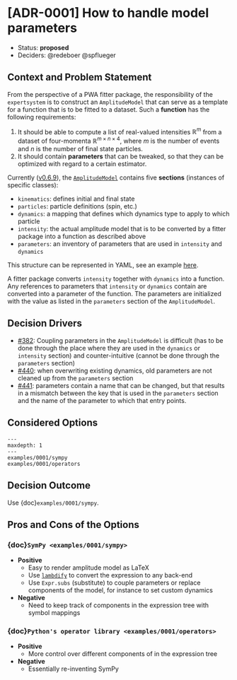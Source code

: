 <!-- markdownlint-disable MD013 -->
<!-- cspell:ignore lambdify -->

# [ADR-0001] How to handle model parameters

- Status: **proposed**
- Deciders: @redeboer @spflueger

## Context and Problem Statement

From the perspective of a PWA fitter package, the responsibility of the
`expertsystem` is to construct an `AmplitudeModel` that can serve as a template
for a function that is to be fitted to a dataset. Such a **function** has the
following requirements:

1. It should be able to compute a list of real-valued intensities
   $\mathbb{R}^m$ from a dataset of four-momenta
   $\mathbb{R}^{m\times n\times4}$, where $m$ is the number of events and $n$
   is the number of final state particles.
2. It should contain **parameters** that can be tweaked, so that they can be
   optimized with regard to a certain estimator.

Currently
([v0.6.9](https://pwa.readthedocs.io/projects/expertsystem/en/0.6.8)), the
[`AmplitudeModel`](https://pwa.readthedocs.io/projects/expertsystem/en/0.6.8/api/expertsystem.amplitude.model.html#expertsystem.amplitude.model.AmplitudeModel)
contains five **sections** (instances of specific classes):

- `kinematics`: defines initial and final state
- `particles`: particle definitions (spin, etc.)
- `dynamics`: a mapping that defines which dynamics type to apply to which
  particle
- `intensity`: the actual amplitude model that is to be converted by a fitter
  package into a function as described above
- `parameters`: an inventory of parameters that are used in `intensity` and
  `dynamics`

This structure can be represented in YAML, see an example
[here](https://github.com/ComPWA/expertsystem/blob/f4f1c55/tests/unit/io/expected_recipe.yml).

A fitter package converts `intensity` together with `dynamics` into a function.
Any references to parameters that `intensity` or `dynamics` contain are
converted into a parameter of the function. The parameters are initialized with
the value as listed in the `parameters` section of the `AmplitudeModel`.

## Decision Drivers

- [#382](https://github.com/ComPWA/expertsystem/issues/382): Coupling
  parameters in the `AmplitudeModel` is difficult (has to be done through the
  place where they are used in the `dynamics` or `intensity` section) and
  counter-intuitive (cannot be done through the `parameters` section)
- [#440](https://github.com/ComPWA/expertsystem/issues/440): when overwriting
  existing dynamics, old parameters are not cleaned up from the `parameters`
  section
- [#441](https://github.com/ComPWA/expertsystem/issues/441): parameters contain
  a name that can be changed, but that results in a mismatch between the key
  that is used in the `parameters` section and the name of the parameter to
  which that entry points.

## Considered Options

```{toctree}
---
maxdepth: 1
---
examples/0001/sympy
examples/0001/operators
```

## Decision Outcome

Use {doc}`examples/0001/sympy`.

## Pros and Cons of the Options

### {doc}`SymPy <examples/0001/sympy>`

- **Positive**
  - Easy to render amplitude model as LaTeX
  - Use
    [`lambdify`](https://docs.sympy.org/latest/tutorial/basic_operations.html#lambdify)
    to convert the expression to any back-end
  - Use `Expr.subs` (substitute) to couple parameters or replace components of
    the model, for instance to set custom dynamics
- **Negative**
  - Need to keep track of components in the expression tree with symbol
    mappings

### {doc}`Python's operator library <examples/0001/operators>`

- **Positive**
  - More control over different components of in the expression tree
- **Negative**
  - Essentially re-inventing SymPy
